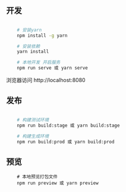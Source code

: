 ## 开发
```bash

    # 安装yarn 
    npm install -g yarn

    # 安装依赖
    yarn install

    # 本地开发 开启服务
    npm run serve 或 yarn serve
```
浏览器访问 http://localhost:8080

## 发布
```bash

    # 构建测试环境
    npm run build:stage 或 yarn build:stage

    # 构建生成环境
    npm run build:prod 或 yarn build:prod
```

## 预览
```
    # 本地预览打包文件
    npm run preview 或 yarn preview
```
